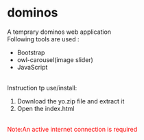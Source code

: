 # dominos
A temprary dominos web application<br>
Following tools are used :
<ul>
<li>
Bootstrap</li><li>
owl-carousel(image slider)</li><li>
JavaScript</li>
</ul>
<br>
Instruction tp use/install:
<ol><li>
Download the yo.zip file and extract it</li>
<li>Open the index.html</li>
</ol><br>
<font color ="red">Note:An active internet connection is required</font>
